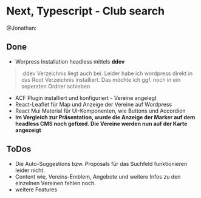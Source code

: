 # Next, Typescript - Club search 

@Jonathan: 
## Done
- Worpress Installation headless mittels **ddev** 
> .ddev Verzeichnis liegt auch bei. Leider habe ich wordpress direkt in das Root Verzeichnis installiert. Das möchte ich ggf. noch in ein seperaten Ordner schieben
- ACF Plugin installiert und konfiguriert - Vereine angelegt
- React-Leaflet für Map und Anzeige der Vereine auf Wordpress
- React Mui Material für UI-Komponenten, wie Buttons und Accordion 
- **Im Vergleich zur Präsentation, wurde die Anzeige der Marker auf dem headless CMS noch gefixed. Die Vereine werden nun auf der Karte angezeigt** 

## ToDos
- Die Auto-Suggestions bzw. Proposals für das Suchfeld funktionieren leider nicht.
- Content wie, Vereins-Emblem, Angebote und weitere Infos zu den einzelnen Vereinen fehlen noch. 
- weitere Features


